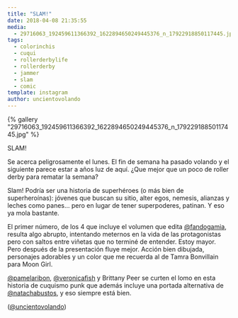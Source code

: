 ```yaml
---
title: "SLAM!"
date: 2018-04-08 21:35:55
media: 
  - 29716063_192459611366392_1622894650249445376_n_17922918850117445.jpg
tags: 
  - colorinchis
  - cuqui
  - rollerderbylife
  - rollerderby
  - jammer
  - slam
  - comic
template: instagram
author: uncientovolando
---
```


{% gallery "29716063_192459611366392_1622894650249445376_n_17922918850117445.jpg" %}

SLAM!

Se acerca peligrosamente el lunes. El fin de semana ha pasado volando y el siguiente parece estar a años luz de aquí. ¿Que mejor que un poco de roller derby para rematar la semana?

Slam! Podría ser una historia de superhéroes (o más bien de superheroínas): jóvenes que buscan su sitio, alter egos, nemesis, alianzas y leches como panes... pero en lugar de tener superpoderes, patinan. Y eso ya mola bastante.

El primer número, de los 4 que incluye el volumen que edita [@fandogamia](https://instagram.com/fandogamia), resulta algo abrupto, intentando meternos en la vida de las protagonistas pero con saltos entre viñetas que no terminé de entender. Estoy mayor. Pero después de la presentación fluye mejor. Acción bien dibujada, personajes adorables y un color que me recuerda al de Tamra Bonvillain para Moon Girl.

[@pamelaribon](https://instagram.com/pamelaribon), [@veronicafish](https://instagram.com/veronicafish) y Brittany Peer se curten el lomo en esta historia de cuquismo punk que además incluye una portada alternativa de [@natachabustos](https://instagram.com/natachabustos), y eso siempre está bien.

([@uncientovolando](https://instagram.com/uncientovolando))
